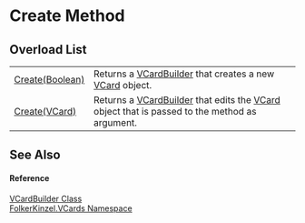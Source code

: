 # Create Method


## Overload List
<table>
<tr>
<td><a href="a5260db9-d2a3-b1b2-0d44-498dc75f0595.md">Create(Boolean)</a></td>
<td>Returns a <a href="4254b25b-c39b-3224-d22e-0072642cabb3.md">VCardBuilder</a> that creates a new <a href="3e2b7a12-e0a3-230d-01ba-69b9f3ec3464.md">VCard</a> object.</td></tr>
<tr>
<td><a href="a8712f9a-1d53-c525-4d46-49ef1ebd4638.md">Create(VCard)</a></td>
<td>Returns a <a href="4254b25b-c39b-3224-d22e-0072642cabb3.md">VCardBuilder</a> that edits the <a href="3e2b7a12-e0a3-230d-01ba-69b9f3ec3464.md">VCard</a> object that is passed to the method as argument.</td></tr>
</table>

## See Also


#### Reference
<a href="4254b25b-c39b-3224-d22e-0072642cabb3.md">VCardBuilder Class</a>  
<a href="67dce261-ab8f-dd0a-4c0c-bc2633c1719e.md">FolkerKinzel.VCards Namespace</a>  
